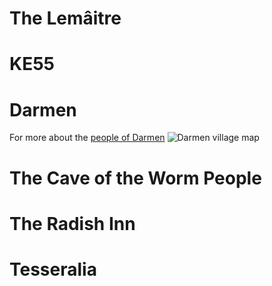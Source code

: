 <!-- TITLE: Locations -->
<!-- SUBTITLE: The locations in this fantastical world. -->

# The Lemâitre
# KE55
# Darmen
For more about the [people of Darmen](/notes/people#darmen)
![Darmen village map](https://www.dropbox.com/home/Journey%20of%20the%20Lemaitre%20assets?preview=Darmen.jpg)
# The Cave of the Worm People
# The Radish Inn
# Tesseralia